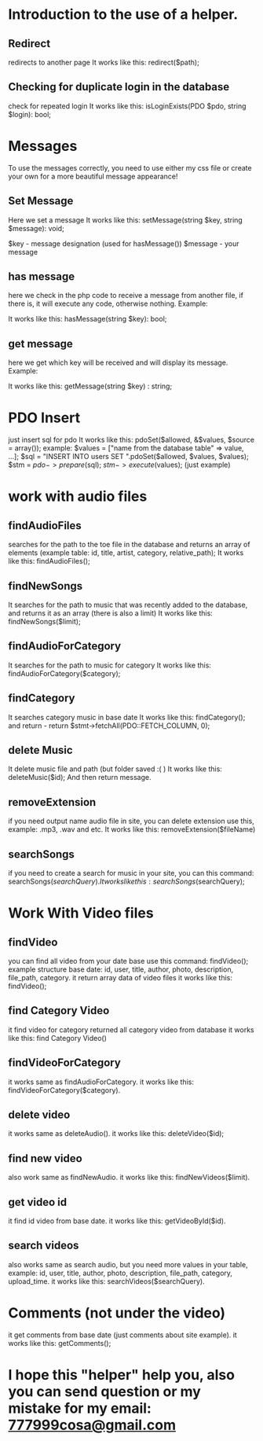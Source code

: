 # Introduction to the use of a helper.

## Redirect
redirects to another page
It works like this: redirect($path);

## Checking for duplicate login in the database
check for repeated login
It works like this: isLoginExists(PDO $pdo, string $login): bool;

# Messages
To use the messages correctly, you need to use either my css file or create your own for a more beautiful message appearance!

## Set Message
Here we set a message
It works like this: setMessage(string $key, string $message): void;

$key - message designation (used for hasMessage())
$message - your message

## has message
here we check in the php code to receive a message from another file, if there is, it will execute any code, otherwise nothing.
Example: <?php if (hasMessage('error')) : ?>
                        <div class="notice error">
                            <?php echo getMessage('error') ?>
                        </div>
                    <?php endif; ?>
                    
It works like this: hasMessage(string $key): bool;

## get message
here we get which key will be received and will display its message.
Example: <?php if (hasMessage('error')) : ?>
                        <div class="notice error">
                            <?php echo getMessage('error') ?>
                        </div>
                    <?php endif; ?>
                    
It works like this: getMessage(string $key) : string;

# PDO Insert
just insert sql for pdo
It works like this: pdoSet($allowed, &$values, $source = array());
example: $values = ["name from the database table" => value, ...];
          $sql = "INSERT INTO users SET ".pdoSet($allowed, $values, $values);
          $stm = $pdo->prepare($sql);
          $stm->execute($values);
          (just example)

# work with audio files
## findAudioFiles
searches for the path to the toe file in the database and returns an array of elements (example table: id, title, artist, category, relative_path);
It works like this: findAudioFiles();

## findNewSongs
It searches for the path to music that was recently added to the database, and returns it as an array (there is also a limit)
It works like this: findNewSongs($limit);

## findAudioForCategory
It searches for the path to music for category
It works like this: findAudioForCategory($category);

## findCategory
It searches category music in base date
It works like this: findCategory();
and return - return $stmt->fetchAll(PDO::FETCH_COLUMN, 0);

## delete Music
It delete music file and path (but folder saved :( )
It works like this: deleteMusic($id);
And then return message.

## removeExtension
if you need output name audio file in site, you can delete extension use this, example: .mp3, .wav and etc.
It works like this: removeExtension($fileName)

## searchSongs
if you need to create a search for music in your site, you can this command: searchSongs($searchQuery).
It works like this: searchSongs($searchQuery);

# Work With Video files

## findVideo
you can find all video from your date base use this command: findVideo();
example structure base date: id, user, title, author, photo, description, file_path, category.
it return array data of video files
it works like this: findVideo();

## find Category Video
it find video for category returned all category video from database
it works like this: find Category Video()

## findVideoForCategory
it works same as findAudioForCategory.
it works like this: findVideoForCategory($category).

## delete video
it works same as deleteAudio().
it works like this: deleteVideo($id);

## find new video
also work same as findNewAudio.
it works like this: findNewVideos($limit).

## get video id
it find id video from base date.
it works like this: getVideoById($id).

## search videos
also works same as search audio, but you need more values in your table, example: id, user, title, author, photo, description, file_path, category, upload_time.
it works like this: searchVideos($searchQuery).

# Comments (not under the video)
it get comments from base date (just comments about site example).
it works like this: getComments();

# I hope this "helper" help you, also you can send question or my mistake for my email: 777999cosa@gmail.com


